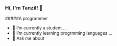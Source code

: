 ### Hi, I'm Tanzil! 👋


#####A programmer

- 🔭 I’m currently a student ...
- 🌱 I’m currently learning progrmming languages ...
- 💬 Ask me about 

